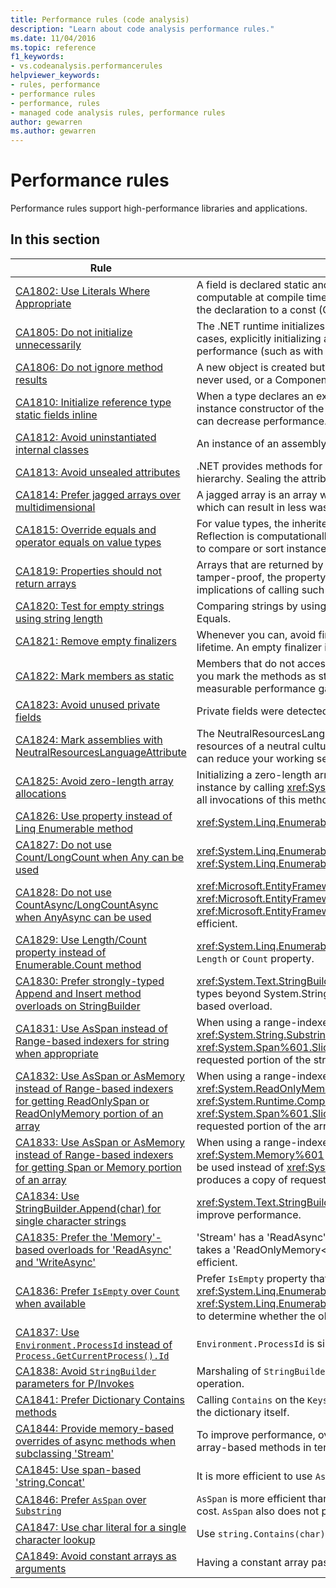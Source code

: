 ```yaml
---
title: Performance rules (code analysis)
description: "Learn about code analysis performance rules."
ms.date: 11/04/2016
ms.topic: reference
f1_keywords:
- vs.codeanalysis.performancerules
helpviewer_keywords:
- rules, performance
- performance rules
- performance, rules
- managed code analysis rules, performance rules
author: gewarren
ms.author: gewarren
---
```

# Performance rules

Performance rules support high-performance libraries and applications.

## In this section

| Rule | Description |
| - | - |
| [CA1802: Use Literals Where Appropriate](ca1802.md) | A field is declared static and read-only (Shared and ReadOnly in Visual Basic), and is initialized with a value that is computable at compile time. Because the value that is assigned to the targeted field is computable at compile time, change the declaration to a const (Const in Visual Basic) field so that the value is computed at compile time instead of at run time. |
| [CA1805: Do not initialize unnecessarily](ca1805.md) | The .NET runtime initializes all fields of reference types to their default values before running the constructor. In most cases, explicitly initializing a field to its default value is redundant, which adds to maintenance costs and may degrade performance (such as with increased assembly size). |
| [CA1806: Do not ignore method results](ca1806.md) | A new object is created but never used, or a method that creates and returns a new string is called and the new string is never used, or a Component Object Model (COM) or P/Invoke method returns an HRESULT or error code that is never used. |
| [CA1810: Initialize reference type static fields inline](ca1810.md) | When a type declares an explicit static constructor, the just-in-time (JIT) compiler adds a check to each static method and instance constructor of the type to make sure that the static constructor was previously called. Static constructor checks can decrease performance. |
| [CA1812: Avoid uninstantiated internal classes](ca1812.md) | An instance of an assembly-level type is not created by code in the assembly. |
| [CA1813: Avoid unsealed attributes](ca1813.md) | .NET provides methods for retrieving custom attributes. By default, these methods search the attribute inheritance hierarchy. Sealing the attribute eliminates the search through the inheritance hierarchy and can improve performance. |
| [CA1814: Prefer jagged arrays over multidimensional](ca1814.md) | A jagged array is an array whose elements are arrays. The arrays that make up the elements can be of different sizes, which can result in less wasted space for some sets of data. |
| [CA1815: Override equals and operator equals on value types](ca1815.md) | For value types, the inherited implementation of Equals uses the Reflection library and compares the contents of all fields. Reflection is computationally expensive, and comparing every field for equality might be unnecessary. If you expect users to compare or sort instances, or to use instances as hash table keys, your value type should implement Equals. |
| [CA1819: Properties should not return arrays](ca1819.md) | Arrays that are returned by properties are not write-protected, even if the property is read-only. To keep the array tamper-proof, the property must return a copy of the array. Typically, users will not understand the adverse performance implications of calling such a property. |
| [CA1820: Test for empty strings using string length](ca1820.md) | Comparing strings by using the String.Length property or the String.IsNullOrEmpty method is significantly faster than using Equals. |
| [CA1821: Remove empty finalizers](ca1821.md) | Whenever you can, avoid finalizers because of the additional performance overhead that is involved in tracking object lifetime. An empty finalizer incurs added overhead without any benefit. |
| [CA1822: Mark members as static](ca1822.md) | Members that do not access instance data or call instance methods can be marked as static (Shared in Visual Basic). After you mark the methods as static, the compiler will emit nonvirtual call sites to these members. This can give you a measurable performance gain for performance-sensitive code. |
| [CA1823: Avoid unused private fields](ca1823.md) | Private fields were detected that do not appear to be accessed in the assembly. |
| [CA1824: Mark assemblies with NeutralResourcesLanguageAttribute](ca1824.md) | The NeutralResourcesLanguage attribute informs the Resource Manager of the language that was used to display the resources of a neutral culture for an assembly. This improves lookup performance for the first resource that you load and can reduce your working set. |
| [CA1825: Avoid zero-length array allocations](ca1825.md) | Initializing a zero-length array leads to unnecessary memory allocation. Instead, use the statically allocated empty array instance by calling <xref:System.Array.Empty%2A?displayProperty=nameWithType>. The memory allocation is shared across all invocations of this method. |
| [CA1826: Use property instead of Linq Enumerable method](ca1826.md) | <xref:System.Linq.Enumerable> LINQ method was used on a type that supports an equivalent, more efficient property. |
| [CA1827: Do not use Count/LongCount when Any can be used](ca1827.md) | <xref:System.Linq.Enumerable.Count%2A> or <xref:System.Linq.Enumerable.LongCount%2A> method was used where <xref:System.Linq.Enumerable.Any%2A> method would be more efficient. |
| [CA1828: Do not use CountAsync/LongCountAsync when AnyAsync can be used](ca1828.md) | <xref:Microsoft.EntityFrameworkCore.EntityFrameworkQueryableExtensions.CountAsync%2A> or <xref:Microsoft.EntityFrameworkCore.EntityFrameworkQueryableExtensions.LongCountAsync%2A> method was used where <xref:Microsoft.EntityFrameworkCore.EntityFrameworkQueryableExtensions.AnyAsync%2A> method would be more efficient. |
| [CA1829: Use Length/Count property instead of Enumerable.Count method](ca1829.md) | <xref:System.Linq.Enumerable.Count%2A> LINQ method was used on a type that supports an equivalent, more efficient `Length` or `Count` property. |
| [CA1830: Prefer strongly-typed Append and Insert method overloads on StringBuilder](ca1830.md) | <xref:System.Text.StringBuilder.Append%2A> and <xref:System.Text.StringBuilder.Insert%2A> provide overloads for multiple types beyond System.String.  When possible, prefer the strongly-typed overloads over using ToString() and the string-based overload. |
| [CA1831: Use AsSpan instead of Range-based indexers for string when appropriate](ca1831.md) | When using a range-indexer on a string and implicitly assigning the value to a ReadOnlySpan&lt;char&gt; type, the method <xref:System.String.Substring%2A?#System_String_Substring_System_Int32_System_Int32_> will be used instead of <xref:System.Span%601.Slice%2A?#System_Span_1_Slice_System_Int32_System_Int32_>, which produces a copy of requested portion of the string. |
| [CA1832: Use AsSpan or AsMemory instead of Range-based indexers for getting ReadOnlySpan or ReadOnlyMemory portion of an array](ca1832.md) | When using a range-indexer on an array and implicitly assigning the value to a <xref:System.ReadOnlySpan%601> or <xref:System.ReadOnlyMemory%601> type, the method <xref:System.Runtime.CompilerServices.RuntimeHelpers.GetSubArray%2A> will be used instead of <xref:System.Span%601.Slice%2A?#System_Span_1_Slice_System_Int32_System_Int32_>, which produces a copy of requested portion of the array. |
| [CA1833: Use AsSpan or AsMemory instead of Range-based indexers for getting Span or Memory portion of an array](ca1833.md) | When using a range-indexer on an array and implicitly assigning the value to a <xref:System.Span%601> or <xref:System.Memory%601> type, the method <xref:System.Runtime.CompilerServices.RuntimeHelpers.GetSubArray%2A> will be used instead of <xref:System.Span%601.Slice%2A?#System_Span_1_Slice_System_Int32_System_Int32_>, which produces a copy of requested portion of the array. |
| [CA1834: Use StringBuilder.Append(char) for single character strings](ca1834.md) | <xref:System.Text.StringBuilder> has an `Append` overload that takes a `char` as its argument. Prefer calling the `char` overload to improve performance. |
| [CA1835: Prefer the 'Memory'-based overloads for 'ReadAsync' and 'WriteAsync'](ca1835.md) | 'Stream' has a 'ReadAsync' overload that takes a 'Memory&lt;Byte&gt;' as the first argument, and a 'WriteAsync' overload that takes a 'ReadOnlyMemory&lt;Byte&gt;' as the first argument. Prefer calling the memory based overloads, which are more efficient. |
| [CA1836: Prefer `IsEmpty` over `Count` when available](ca1836.md) | Prefer `IsEmpty` property that is more efficient than `Count`, `Length`, <xref:System.Linq.Enumerable.Count%60%601%28System.Collections.Generic.IEnumerable%7B%60%600%7D%29> or <xref:System.Linq.Enumerable.LongCount%60%601%28System.Collections.Generic.IEnumerable%7B%60%600%7D%29> to determine whether the object contains or not any items. |
| [CA1837: Use `Environment.ProcessId` instead of `Process.GetCurrentProcess().Id`](ca1837.md) | `Environment.ProcessId` is simpler and faster than `Process.GetCurrentProcess().Id`. |
| [CA1838: Avoid `StringBuilder` parameters for P/Invokes](ca1838.md) | Marshaling of `StringBuilder` always creates a native buffer copy, resulting in multiple allocations for one marshaling operation. |
| [CA1841: Prefer Dictionary Contains methods](ca1841.md) | Calling `Contains` on the `Keys` or `Values` collection may often be more expensive than calling `ContainsKey` or `ContainsValue` on the dictionary itself. |
| [CA1844: Provide memory-based overrides of async methods when subclassing 'Stream'](ca1844.md) | To improve performance, override the memory-based async methods when subclassing 'Stream'. Then implement the array-based methods in terms of the memory-based methods. |
| [CA1845: Use span-based 'string.Concat'](ca1845.md) | It is more efficient to use `AsSpan` and `string.Concat`, instead of `Substring` and a concatenation operator. |
| [CA1846: Prefer `AsSpan` over `Substring`](ca1846.md) | `AsSpan` is more efficient than `Substring`. `Substring` performs an O(n) string copy, while `AsSpan` does not and has a constant cost. `AsSpan` also does not perform any heap allocations. |
| [CA1847: Use char literal for a single character lookup](ca1847.md) | Use `string.Contains(char)` instead of `string.Contains(string)` when searching for a single character. |
| [CA1849: Avoid constant arrays as arguments](ca1849.md) | Having a constant array passed as an argument is not ideally performant. |
